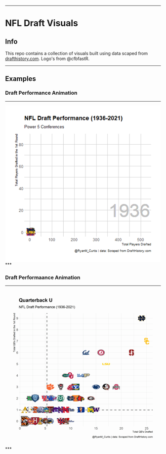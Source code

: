 ***
# NFL Draft Visuals


## Info

This repo contains a collection of visuals built using data scaped from  [drafthistory.com](drafthistory.com). Logo's from @cfbfastR.


***

## Examples

### Draft Performance Animation

***
<img src="animations/overall_draft_year.gif" align="center" width="800" />
***


### Draft Performaance Animation

***
<img src="images/QB_U.png" align="center" width="800" />
***